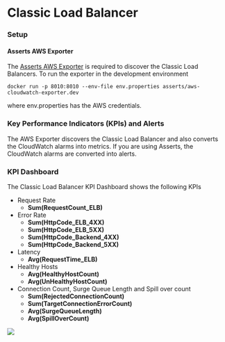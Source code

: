 # Classic Load Balancer

### Setup

#### **Asserts AWS Exporter**

The [Asserts AWS Exporter](https://github.com/asserts/aws-cloudwatch-exporter) is required to discover the Classic Load Balancers. To run the exporter in the development environment

```
docker run -p 8010:8010 --env-file env.properties asserts/aws-cloudwatch-exporter.dev 
```

where env.properties has the AWS credentials.

### Key Performance Indicators (KPIs) and Alerts

The AWS Exporter discovers the Classic Load Balancer and also converts the CloudWatch alarms into metrics. If you are using Asserts, the CloudWatch alarms are converted into alerts.

### KPI Dashboard

The Classic Load Balancer KPI Dashboard shows the following KPIs

* Request Rate
  * **Sum(RequestCount\_ELB)**
* Error Rate
  * **Sum(HttpCode\_ELB\_4XX)**
  * **Sum(HttpCode\_ELB\_5XX)**
  * **Sum(HttpCode\_Backend\_4XX)**
  * **Sum(HttpCode\_Backend\_5XX)**
* Latency
  * **Avg(RequestTime\_ELB)**
* Healthy Hosts
  * **Avg(HealthyHostCount)**
  * **Avg(UnHealthyHostCount)**
* Connection Count, Surge Queue Length and Spill over count
  * **Sum(RejectedConnectionCount)**
  * **Sum(TargetConnectionErrorCount)**
  * **Avg(SurgeQueueLength)**
  * **Avg(SpillOverCount)**

![](../../../../.gitbook/assets/AWS\_ELB.png)

